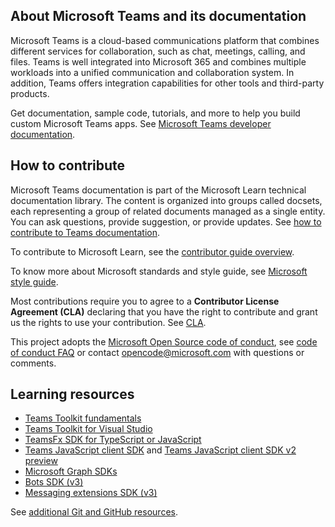 ## About Microsoft Teams and its documentation

Microsoft Teams is a cloud-based communications platform that combines different services for collaboration, such as chat, meetings, calling, and files. Teams is well integrated into Microsoft 365 and combines multiple workloads into a unified communication and collaboration system. In addition, Teams offers integration capabilities for other tools and third-party products.

Get documentation, sample code, tutorials, and more to help you build custom Microsoft Teams apps. See [Microsoft Teams developer documentation](https://learn.microsoft.com/microsoftteams/platform/mstdd-landing/).

## How to contribute

Microsoft Teams documentation is part of the Microsoft Learn technical documentation library. The content is organized into groups called docsets, each representing a group of related documents managed as a single entity. You can ask questions, provide suggestion, or provide updates. See [how to contribute to Teams documentation](https://learn.microsoft.com/microsoftteams/platform/resources/teams-contributor-reference/).

To contribute to Microsoft Learn, see the [contributor guide overview](https://learn.microsoft.com/contribute/).

To know more about Microsoft standards and style guide, see [Microsoft style guide](https://learn.microsoft.com/style-guide/welcome/).

Most contributions require you to agree to a **Contributor License Agreement (CLA)** declaring that you have the right to contribute and grant us the rights to use your contribution. See [CLA](https://cla.microsoft.com/).

This project adopts the [Microsoft Open Source code of conduct](https://opensource.microsoft.com/codeofconduct/), see [code of conduct FAQ](https://opensource.microsoft.com/codeofconduct/faq/) or contact [opencode@microsoft.com](mailto:opencode@microsoft.com) with questions or comments.

## Learning resources

* [Teams Toolkit fundamentals](https://learn.microsoft.com/microsoftteams/platform/toolkit/teams-toolkit-fundamentals/)
* [Teams Toolkit for Visual Studio](https://learn.microsoft.com/microsoftteams/platform/toolkit/visual-studio-overview/)
* [TeamsFx SDK for TypeScript or JavaScript](https://learn.microsoft.com/microsoftteams/platform/toolkit/teamsfx-sdk/)
* [Teams JavaScript client SDK](https://learn.microsoft.com/microsoftteams/platform/tabs/how-to/using-teams-client-sdk/) and [Teams JavaScript client SDK v2 preview](https://learn.microsoft.com/microsoftteams/platform/m365-apps/using-teams-client-sdk-preview?tabs=manifest-teams-toolkit%2Cjavascript/)
* [Microsoft Graph SDKs](https://learn.microsoft.com/graph/sdks/sdks-overview/)
* [Bots SDK (v3)](https://learn.microsoft.com/microsoftteams/platform/resources/bot-v3/bots-overview/)
* [Messaging extensions SDK (v3)](https://learn.microsoft.com/microsoftteams/platform/resources/messaging-extension-v3/messaging-extensions-overview/)

See [additional Git and GitHub resources](https://learn.microsoft.com/contribute/additional-resources).

